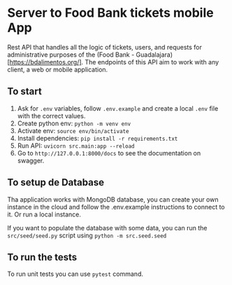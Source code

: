 # Server to Food Bank tickets mobile App
Rest API that handles all the logic of tickets, users, and requests for administrative purposes of the (Food Bank - Guadalajara)[https://bdalimentos.org/]. The endpoints of this API aim to work with any client, a web or mobile application.

## To start
1. Ask for `.env` variables, follow `.env.example` and create a local `.env` file with the correct values.
2. Create python env: `python -m venv env`
3. Activate env: `source env/bin/activate`
4. Install dependencies: `pip install -r requirements.txt`
5. Run API: `uvicorn src.main:app --reload`
6. Go to `http://127.0.0.1:8000/docs` to see the documentation on swagger.

## To setup de Database
Tha application works with MongoDB database, you can create your own instance in the cloud and follow the .env.example instructions to connect to it. Or run a local instance.

If you want to populate the database with some data, you can run the `src/seed/seed.py` script using `python -m src.seed.seed`

## To run the tests
To run unit tests you can use `pytest` command.

